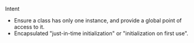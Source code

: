 Intent
- Ensure a class has only one instance, and provide a global point of access to it.
- Encapsulated "just-in-time initialization" or "initialization on first use".